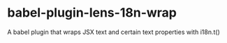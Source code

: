 # babel-plugin-lens-18n-wrap
A babel plugin that wraps JSX text and certain text properties with i18n.t()
